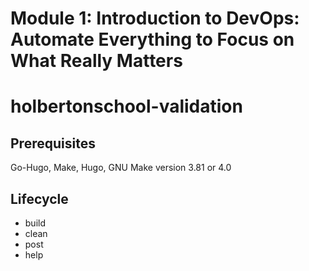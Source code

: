 # Module 1: Introduction to DevOps: Automate Everything to Focus on What Really Matters
# holbertonschool-validation
## Prerequisites
Go-Hugo, Make, Hugo, GNU Make version 3.81 or 4.0
## Lifecycle
* build
* clean
* post
* help
